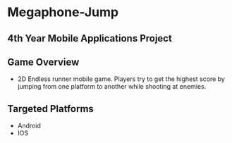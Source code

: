 # **Megaphone-Jump**
## 4th Year Mobile Applications Project 

## **Game Overview**
- 2D Endless runner mobile game. Players try to get the highest score by jumping from one platform to another while shooting at enemies.

## **Targeted Platforms**
- Android 
- IOS
